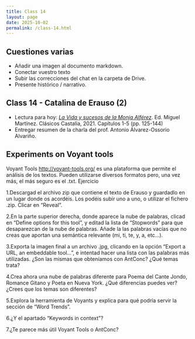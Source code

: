 ```yaml
---
title: Class 14
layout: page
date: 2025-10-02
permalink: /class-14.html
---
```


## Cuestiones varias
- Añadir una imagen al documento markdown.
- Conectar vuestro texto
- Subir las correcciones del chat en la carpeta de Drive.
- Presente histórico / narrativo. 

## Class 14 - Catalina de Erauso (2)

- Lectura para hoy: [*La Vida y sucesos de la Monja Alférez*](https://www.courses.miami.edu/ultra/courses/_665635_1/cl/outline). Ed. Miguel Martínez. Clásicos Castalia, 2021. Capítulos 1-5 (pp. 125-144)
- Entregar resumen de la charla del prof. Antonio Álvarez-Ossorio Alvariño. 

## Experiments on Voyant tools 

Voyant Tools http://voyant-tools.org/ es una plataforma que permite el análisis de los textos. Pueden utilizarse diversos formatos pero, una vez más, el más seguro es el .txt.
Ejercicio

1.Descargad el archivo zip que contiene el texto de Erauso y guardadlo en un lugar donde os acordéis. Los podéis subir uno a uno, o utilizar el fichero .zip. Clicar en “Reveal”.

2.En la parte superior derecha, donde aparece la nube de palabras, clicad en “Define options for this tool”, y editad la lista de “Stopwords” para que desaparezcan de la nube de palabras.
Añade la las palabras vacías que no creas que aportan una semántica relevante (mi, ti, te, y, a, etc…).

3.Exporta la imagen final a un archivo .jpg, clicando en la opción “Export a URL, an embeddable tool…”, e intentad hacer una lista con las palabras más utilizadas. ¿Son las mismas que obteníamos con AntConc? ¿Qué temas trata?

4.Crea ahora una nube de palabras diferente para Poema del Cante Jondo, Romance Gitano y Poeta en Nueva York. ¿Qué diferencias puedes ver? ¿Crees que los temas son diferentes?

5.Explora la herramienta de Voyants y explica para qué podría servir la sección de “Word Trends”.

6.¿Y el apartado “Keywords in context”?

7.¿Te parece más útil Voyant Tools o AntConc?
